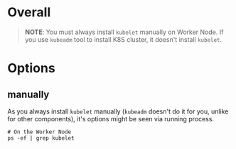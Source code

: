 # Overall

> **NOTE**: You must always install `kubelet` manually on Worker Node.
> If you use `kubeadm` tool to install K8S cluster, it doesn't install `kubelet`.
 
# Options

## manually
As you always install `kubelet` manually (`kubeadm` doesn't do it for you, unlike for other components), it's options might be seen via running process.
```
# On the Worker Node
ps -ef | grep kubelet
```










































